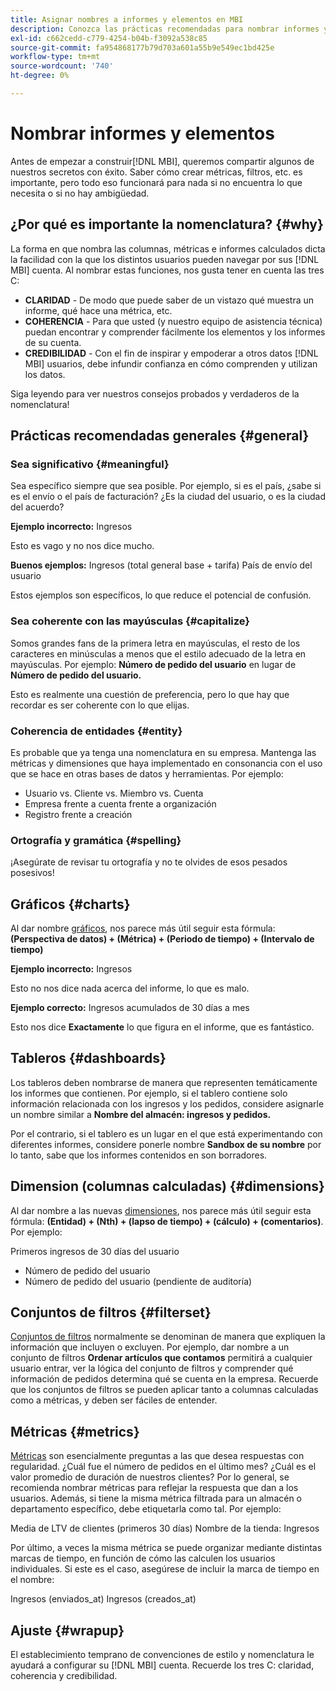 ```yaml
---
title: Asignar nombres a informes y elementos en MBI
description: Conozca las prácticas recomendadas para nombrar informes y elementos en [!DNL MBI].
exl-id: c662cedd-c779-4254-b04b-f3092a538c85
source-git-commit: fa954868177b79d703a601a55b9e549ec1bd425e
workflow-type: tm+mt
source-wordcount: '740'
ht-degree: 0%

---
```


# Nombrar informes y elementos

Antes de empezar a construir[!DNL MBI], queremos compartir algunos de nuestros secretos con éxito. Saber cómo crear métricas, filtros, etc. es importante, pero todo eso funcionará para nada si no encuentra lo que necesita o si no hay ambigüedad.

## ¿Por qué es importante la nomenclatura? {#why}

La forma en que nombra las columnas, métricas e informes calculados dicta la facilidad con la que los distintos usuarios pueden navegar por sus [!DNL MBI] cuenta. Al nombrar estas funciones, nos gusta tener en cuenta las tres C:

* **CLARIDAD** - De modo que puede saber de un vistazo qué muestra un informe, qué hace una métrica, etc.
* **COHERENCIA** - Para que usted (y nuestro equipo de asistencia técnica) puedan encontrar y comprender fácilmente los elementos y los informes de su cuenta.
* **CREDIBILIDAD** - Con el fin de inspirar y empoderar a otros datos [!DNL MBI] usuarios, debe infundir confianza en cómo comprenden y utilizan los datos.

Siga leyendo para ver nuestros consejos probados y verdaderos de la nomenclatura!

## Prácticas recomendadas generales {#general}

### Sea significativo {#meaningful}

Sea específico siempre que sea posible. Por ejemplo, si es el país, ¿sabe si es el envío o el país de facturación? ¿Es la ciudad del usuario, o es la ciudad del acuerdo?

**Ejemplo incorrecto:**
Ingresos

Esto es vago y no nos dice mucho.

**Buenos ejemplos:**
Ingresos (total general base + tarifa) País de envío del usuario

Estos ejemplos son específicos, lo que reduce el potencial de confusión.

### Sea coherente con las mayúsculas {#capitalize}

Somos grandes fans de la primera letra en mayúsculas, el resto de los caracteres en minúsculas a menos que el estilo adecuado de la letra en mayúsculas. Por ejemplo: **Número de pedido del usuario** en lugar de **Número de pedido del usuario.**

Esto es realmente una cuestión de preferencia, pero lo que hay que recordar es ser coherente con lo que elijas.

### Coherencia de entidades {#entity}

Es probable que ya tenga una nomenclatura en su empresa. Mantenga las métricas y dimensiones que haya implementado en consonancia con el uso que se hace en otras bases de datos y herramientas. Por ejemplo:

* Usuario vs. Cliente vs. Miembro vs. Cuenta
* Empresa frente a cuenta frente a organización
* Registro frente a creación

### Ortografía y gramática {#spelling}

¡Asegúrate de revisar tu ortografía y no te olvides de esos pesados posesivos!

## Gráficos {#charts}

Al dar nombre [gráficos](../tutorials/using-visual-report-builder.md), nos parece más útil seguir esta fórmula: **(Perspectiva de datos) + (Métrica) + (Periodo de tiempo) + (Intervalo de tiempo)**

**Ejemplo incorrecto:**
Ingresos

Esto no nos dice nada acerca del informe, lo que es malo.

**Ejemplo correcto:**
Ingresos acumulados de 30 días a mes

Esto nos dice **Exactamente** lo que figura en el informe, que es fantástico.

## Tableros {#dashboards}

Los tableros deben nombrarse de manera que representen temáticamente los informes que contienen. Por ejemplo, si el tablero contiene solo información relacionada con los ingresos y los pedidos, considere asignarle un nombre similar a **Nombre del almacén: ingresos y pedidos.**

Por el contrario, si el tablero es un lugar en el que está experimentando con diferentes informes, considere ponerle nombre **Sandbox de su nombre** por lo tanto, sabe que los informes contenidos en son borradores.

## Dimension (columnas calculadas) {#dimensions}

Al dar nombre a las nuevas [dimensiones](../data-analyst/data-warehouse-mgr/creating-calculated-columns.md), nos parece más útil seguir esta fórmula: **(Entidad) + (Nth) + (lapso de tiempo) + (cálculo) + (comentarios)**. Por ejemplo:

Primeros ingresos de 30 días del usuario
* Número de pedido del usuario
* Número de pedido del usuario (pendiente de auditoría)

## Conjuntos de filtros {#filterset}

[Conjuntos de filtros](../data-user/reports/ess-manage-data-filters.md) normalmente se denominan de manera que expliquen la información que incluyen o excluyen. Por ejemplo, dar nombre a un conjunto de filtros **Ordenar artículos que contamos** permitirá a cualquier usuario entrar, ver la lógica del conjunto de filtros y comprender qué información de pedidos determina qué se cuenta en la empresa. Recuerde que los conjuntos de filtros se pueden aplicar tanto a columnas calculadas como a métricas, y deben ser fáciles de entender.

## Métricas {#metrics}

[Métricas](../data-user/reports/ess-manage-data-metrics.md) son esencialmente preguntas a las que desea respuestas con regularidad. ¿Cuál fue el número de pedidos en el último mes? ¿Cuál es el valor promedio de duración de nuestros clientes? Por lo general, se recomienda nombrar métricas para reflejar la respuesta que dan a los usuarios. Además, si tiene la misma métrica filtrada para un almacén o departamento específico, debe etiquetarla como tal. Por ejemplo:

Media de LTV de clientes (primeros 30 días) Nombre de la tienda: Ingresos

Por último, a veces la misma métrica se puede organizar mediante distintas marcas de tiempo, en función de cómo las calculen los usuarios individuales. Si este es el caso, asegúrese de incluir la marca de tiempo en el nombre:

Ingresos (enviados\_at) Ingresos (creados\_at)

## Ajuste {#wrapup}

El establecimiento temprano de convenciones de estilo y nomenclatura le ayudará a configurar su [!DNL MBI] cuenta. Recuerde los tres C: claridad, coherencia y credibilidad.
